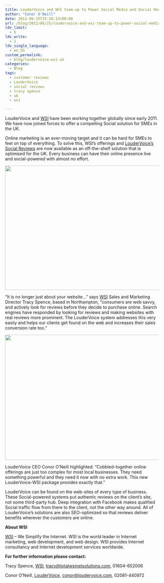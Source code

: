 ```yaml
---
title: LouderVoice and WSI team-up to Power Social Media and Social Reviews for UK SMEs
author: "Conor O'Neill"
date: 2012-06-25T15:28:13+00:00
url: /blog/2012/06/25/loudervoice-and-wsi-team-up-to-power-social-media-and-social-reviews-for-uk-smes/
ldv_limit:
  - 5
ldv_write:
  - 1
ldv_single_language:
  - en_US
custom_permalink:
  - blog/loudervoice-wsi-uk
categories:
  - Blog
tags:
  - customer reviews
  - LouderVoice
  - social reviews
  - tracy spence
  - uk
  - wsi

---
```

LouderVoice and [WSI][1] have been working together globally since early 2011. We have now joined forces to offer a compelling Social solution for SMEs in the UK.

Online marketing is an ever-moving target and it can be hard for SMEs to feel on top of everything. To solve this, WSI’s offerings and [LouderVoice&#8217;s Social Reviews][2] are now available as an off-the-shelf solution that is optimised for the UK. Every business can have their online presence live and social-powered with almost no effort.

<p style="text-align: center;">
  <a href="http://www.biteconsulting.co.uk/home/testimonials/"><img class="aligncenter  wp-image-2628" title="bite2" src="http://www.loudervoice.com/wp-content/uploads/2012/06/bite2.png" alt="" width="583" height="408" srcset="/wp-content/uploads/2012/06/bite2.png 1041w, /wp-content/uploads/2012/06/bite2-300x210.png 300w, /wp-content/uploads/2012/06/bite2-1024x717.png 1024w" sizes="(max-width: 583px) 100vw, 583px" /></a>
</p>

“It is no longer just about your website&#8230;” says [WSI][1] Sales and Marketing Director Tracy Spence, based in Northampton, “consumers are web savvy, and actively look for reviews before they decide to purchase online. Search engines have responded by looking for reviews and making websites with real reviews more prominent. The LouderVoice system addresses this very easily and helps our clients get found on the web and increases their sales conversion rate too.”

<p style="text-align: center;">
  <a href="http://www.biteconsulting.co.uk/home/testimonials/"><img class="aligncenter  wp-image-2629" title="bite" src="http://www.loudervoice.com/wp-content/uploads/2012/06/bite.png" alt="" width="587" height="411" srcset="/wp-content/uploads/2012/06/bite.png 917w, /wp-content/uploads/2012/06/bite-300x210.png 300w" sizes="(max-width: 587px) 100vw, 587px" /></a>
</p>

LouderVoice CEO Conor O&#8217;Neill highlighted: &#8220;Cobbled-together online offerings are just too complex for most local businesses. They need something powerful and they need it now with no extra work. This new LouderVoice-WSI package provides exactly that.&#8221;

LouderVoice can be found on the web-sites of every type of business. These Social-powered systems put authentic reviews on the client&#8217;s site, not some third-party hub. Deep integration with Facebook makes qualified Social traffic flow from there to the client, not the other way around. All of LouderVoice&#8217;s solutions are also SEO-optimized so that reviews deliver benefits wherever the customers are online.

**About WSI**
  
[WSI][1] – We Simplify the Internet. WSI is the world leader in Internet marketing, web development, and web design. WSI provides Internet consultancy and Internet development services worldwide.

**For further information please contact:**
  
Tracy Spence, [WSI][3], tracy@totalwsinetsolutions.com, 01604-652006

Conor O&#8217;Neill, [LouderVoice][4], conor@loudervoice.com, 02081-440972

 [1]: http://www.totalwsinetsolutions.com/
 [2]: http://www.loudervoice.com/products
 [3]: www.totalwsinetsolutions.com
 [4]: http://www.loudervoice.com/